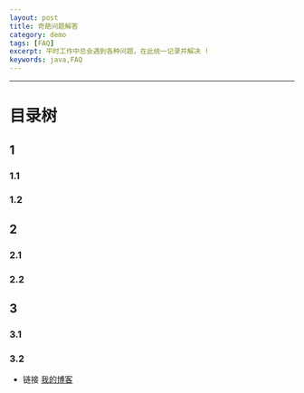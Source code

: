 ```yaml
---
layout: post
title: 奇葩问题解答
category: demo
tags: [FAQ]
excerpt: 平时工作中总会遇到各种问题，在此统一记录并解决 !
keywords: java,FAQ
---
```


---

# 目录树

## 1
### 1.1
### 1.2
## 2
### 2.1
### 2.2
## 3
### 3.1
### 3.2


- 链接
[我的博客](https://1327523532.github.io/)

